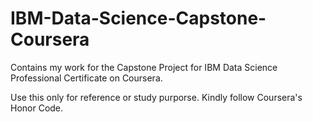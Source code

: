 # IBM-Data-Science-Capstone-Coursera
Contains my work for the Capstone Project for IBM Data Science Professional Certificate on Coursera.

Use this only for reference or study purporse. Kindly follow Coursera's Honor Code. 
